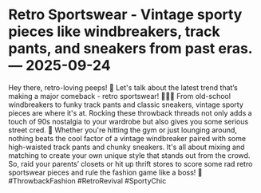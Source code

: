 # Retro Sportswear - Vintage sporty pieces like windbreakers, track pants, and sneakers from past eras. — 2025-09-24

Hey there, retro-loving peeps! 🌟 Let's talk about the latest trend that’s making a major comeback - retro sportswear! 🏃‍♀️👟 From old-school windbreakers to funky track pants and classic sneakers, vintage sporty pieces are where it's at. Rocking these throwback threads not only adds a touch of 90s nostalgia to your wardrobe but also gives you some serious street cred. 💯 Whether you're hitting the gym or just lounging around, nothing beats the cool factor of a vintage windbreaker paired with some high-waisted track pants and chunky sneakers. It's all about mixing and matching to create your own unique style that stands out from the crowd. So, raid your parents’ closets or hit up thrift stores to score some rad retro sportswear pieces and rule the fashion game like a boss! 🙌 #ThrowbackFashion #RetroRevival #SportyChic